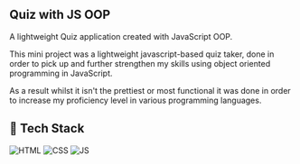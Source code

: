 ## Quiz with JS OOP

A lightweight Quiz application created with JavaScript OOP.

This mini project was a lightweight javascript-based quiz taker, done in order to pick up and further strengthen my skills using object oriented programming in JavaScript. 

As a result whilst it isn't the prettiest or most functional it  was done in order to increase my proficiency level in various programming languages.

## 📌 Tech Stack
![HTML](https://img.shields.io/badge/html5%20-%23E34F26.svg?&style=for-the-badge&logo=html5&logoColor=white)
![CSS](https://img.shields.io/badge/css3%20-%231572B6.svg?&style=for-the-badge&logo=css3&logoColor=white)
![JS](https://img.shields.io/badge/javascript%20-%23323330.svg?&style=for-the-badge&logo=javascript&logoColor=%23F7DF1E)

